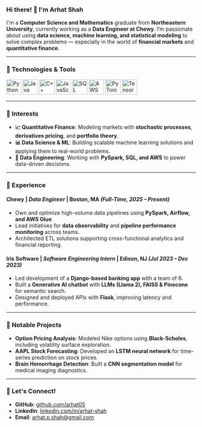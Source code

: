 ### Hi there! 👋 I'm Arhat Shah

I'm a **Computer Science and Mathematics** graduate from **Northeastern University**, currently working as a **Data Engineer at Chewy**. I’m passionate about using **data science, machine learning, and statistical modeling** to solve complex problems — especially in the world of **financial markets** and **quantitative finance**.

---

### 🔧 Technologies & Tools
<p align="left">
  <img src="https://cdn.jsdelivr.net/gh/devicons/devicon/icons/python/python-original.svg" alt="Python" width="40" height="40"/>
  <img src="https://cdn.jsdelivr.net/gh/devicons/devicon/icons/java/java-original.svg" alt="Java" width="40" height="40"/>
  <img src="https://cdn.jsdelivr.net/gh/devicons/devicon/icons/cplusplus/cplusplus-original.svg" alt="C++" width="40" height="40"/>
  <img src="https://cdn.jsdelivr.net/gh/devicons/devicon/icons/javascript/javascript-original.svg" alt="JavaScript" width="40" height="40"/>
  <img src="https://cdn.jsdelivr.net/gh/devicons/devicon/icons/mysql/mysql-original.svg" alt="SQL" width="40" height="40"/>
  <img src="https://cdn.jsdelivr.net/gh/devicons/devicon/icons/aws/aws-original.svg" alt="AWS" width="40" height="40"/>
  <img src="https://cdn.jsdelivr.net/gh/devicons/devicon/icons/pytorch/pytorch-original.svg" alt="PyTorch" width="40" height="40"/>
  <img src="https://cdn.jsdelivr.net/gh/devicons/devicon/icons/tensorflow/tensorflow-original.svg" alt="TensorFlow" width="40" height="40"/>
</p>

---

### 🔭 Interests
- **📈 Quantitative Finance**: Modeling markets with **stochastic processes**, **derivatives pricing**, and **portfolio theory**.
- **📊 Data Science & ML**: Building scalable machine learning solutions and applying them to real-world problems.
- **💾 Data Engineering**: Working with **PySpark, SQL, and AWS** to power data-driven decisions.

---

### 💼 Experience
#### **Chewy** | *Data Engineer* | Boston, MA *(Full-Time, 2025 – Present)*
- Own and optimize high-volume data pipelines using **PySpark, Airflow, and AWS Glue**.
- Lead initiatives for **data observability** and **pipeline performance monitoring** across teams.
- Architected ETL solutions supporting cross-functional analytics and financial reporting.

#### **Iris Software** | *Software Engineering Intern* | Edison, NJ *(Jul 2023 – Dec 2023)*
- Led development of a **Django-based banking app** with a team of 6.
- Built a **Generative AI chatbot** with **LLMs (Llama 2), FAISS & Pinecone** for semantic search.
- Designed and deployed APIs with **Flask**, improving latency and performance.

---

### 📂 Notable Projects
- **Option Pricing Analysis**: Modeled Nike options using **Black-Scholes**, including volatility surface exploration.
- **AAPL Stock Forecasting**: Developed an **LSTM neural network** for time-series prediction on stock prices.
- **Brain Hemorrhage Detection**: Built a **CNN segmentation model** for medical imaging diagnostics.

---

### 🚀 Let's Connect!
- **GitHub**: [github.com/arhat05](https://github.com/arhat05)
- **LinkedIn**: [linkedin.com/in/arhat-shah](https://linkedin.com/in/arhat-shah)
- **Email**: arhat.p.shah@gmail.com
